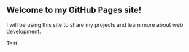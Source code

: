 ## Welcome to my GitHub Pages site!

I will be using this site to share my projects and learn more about web development.

Test



